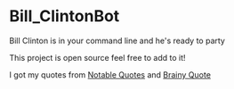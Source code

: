 # Bill_ClintonBot

Bill Clinton is in your command line and he's ready to party

This project is open source feel free to add to it!

I got my quotes from [Notable Quotes](http://www.notable-quotes.com/c/clinton_bill.html) and [Brainy Quote](http://www.brainyquote.com/search_results.html?q=bill+clinton)

